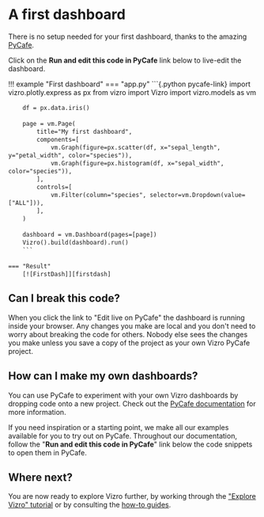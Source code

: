 # A first dashboard

There is no setup needed for your first dashboard, thanks to the amazing [PyCafe](https://py.cafe/).

Click on the **Run and edit this code in PyCafe** link below to live-edit the dashboard.

!!! example "First dashboard"
    === "app.py"
        ```{.python pycafe-link}
        import vizro.plotly.express as px
        from vizro import Vizro
        import vizro.models as vm

        df = px.data.iris()

        page = vm.Page(
            title="My first dashboard",
            components=[
                vm.Graph(figure=px.scatter(df, x="sepal_length", y="petal_width", color="species")),
                vm.Graph(figure=px.histogram(df, x="sepal_width", color="species")),
            ],
            controls=[
                vm.Filter(column="species", selector=vm.Dropdown(value=["ALL"])),
            ],
        )

        dashboard = vm.Dashboard(pages=[page])
        Vizro().build(dashboard).run()
        ```

    === "Result"
        [![FirstDash]][firstdash]

<!-- vale off -->

## Can I break this code?

<!-- vale on -->

When you click the link to "Edit live on PyCafe" the dashboard is running inside your browser. Any changes you make are local and you don't need to worry about breaking the code for others. Nobody else sees the changes you make unless you save a copy of the project as your own Vizro PyCafe project.

<!-- vale off -->

## How can I make my own dashboards?

<!-- vale on -->

You can use PyCafe to experiment with your own Vizro dashboards by dropping code onto a new project. Check out the [PyCafe documentation](https://py.cafe/docs/apps/vizro) for more information.

If you need inspiration or a starting point, we make all our examples available for you to try out on PyCafe. Throughout our documentation, follow the "**Run and edit this code in PyCafe**" link below the code snippets to open them in PyCafe.

## Where next?

You are now ready to explore Vizro further, by working through the ["Explore Vizro" tutorial](explore-components.md) or by consulting the [how-to guides](../user-guides/dashboard.md).

[firstdash]: ../../assets/tutorials/dashboard/first-dashboard.png
